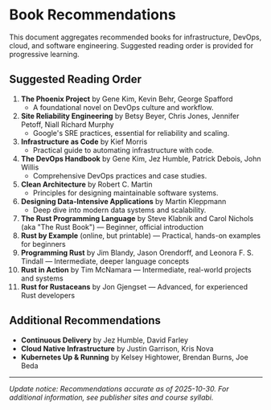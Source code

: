 # Book Recommendations

This document aggregates recommended books for infrastructure, DevOps, cloud, and software engineering. Suggested reading order is provided for progressive learning.

## Suggested Reading Order
1. **The Phoenix Project** by Gene Kim, Kevin Behr, George Spafford
   - A foundational novel on DevOps culture and workflow.
2. **Site Reliability Engineering** by Betsy Beyer, Chris Jones, Jennifer Petoff, Niall Richard Murphy
   - Google's SRE practices, essential for reliability and scaling.
3. **Infrastructure as Code** by Kief Morris
   - Practical guide to automating infrastructure with code.
4. **The DevOps Handbook** by Gene Kim, Jez Humble, Patrick Debois, John Willis
   - Comprehensive DevOps practices and case studies.
5. **Clean Architecture** by Robert C. Martin
   - Principles for designing maintainable software systems.
6. **Designing Data-Intensive Applications** by Martin Kleppmann
   - Deep dive into modern data systems and scalability.
7. **The Rust Programming Language** by Steve Klabnik and Carol Nichols (aka "The Rust Book") — Beginner, official introduction
8. **Rust by Example** (online, but printable) — Practical, hands-on examples for beginners
9. **Programming Rust** by Jim Blandy, Jason Orendorff, and Leonora F. S. Tindall — Intermediate, deeper language concepts
10. **Rust in Action** by Tim McNamara — Intermediate, real-world projects and systems
11. **Rust for Rustaceans** by Jon Gjengset — Advanced, for experienced Rust developers

## Additional Recommendations
- **Continuous Delivery** by Jez Humble, David Farley
- **Cloud Native Infrastructure** by Justin Garrison, Kris Nova
- **Kubernetes Up & Running** by Kelsey Hightower, Brendan Burns, Joe Beda

---
_Update notice: Recommendations accurate as of 2025-10-30. For additional information, see publisher sites and course syllabi._